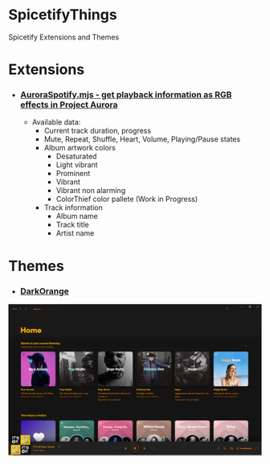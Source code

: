 # SpicetifyThings
Spicetify Extensions and Themes

# Extensions
- ### [AuroraSpotify.mjs - get playback information as RGB effects in Project Aurora](Extensions/AuroraSpotify.mjs)
  - Available data: 
    - Current track duration, progress
    - Mute, Repeat, Shuffle, Heart, Volume, Playing/Pause states
    - Album artwork colors 
      - Desaturated 
      - Light vibrant
      - Prominent 
      - Vibrant 
      - Vibrant non alarming
      - ColorThief color pallete (Work in Progress)
    - Track information
      - Album name
      - Track title
      - Artist name

# Themes
- ### [DarkOrange](Themes/DarkOrange)
![HomeScreenshot](assets/Themes/DarkOrange/DarkOrangeHome.png?raw=true "Home")
